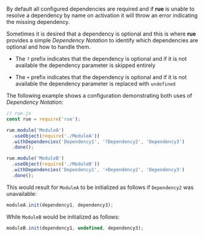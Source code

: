 By default all configured dependencies are required and if **rue** is unable to
resolve a dependency by name on activation it will throw an error indicating
the missing dependency.

Sometimes it is desired that a dependency is optional and this is where **rue**
provides a simple *Dependency Notation* to identify which dependencies are
optional and how to handle them.

- The `?` prefix indicates that the dependency is optional and if it is not
available the dependency parameter is skipped entirely

- The `+` prefix indicates that the dependency is optional and if it is not
available the dependency parameter is replaced with `undefined`

The following example shows a configuration demonstrating both uses of
*Dependency Notation*:

```javascript
// rue.js
const rue = require('rue');

rue.module('ModuleA')
  .useObject(require('./ModuleA'))
  .withDependencies('Dependency1', '?Dependency2', 'Dependency3')
  .done();

rue.module('ModuleB')
  .useObject(require('./ModuleB'))
  .withDependencies('Dependency1', '+Dependency2', 'Dependency3')
  .done();
```

This would result for `ModuleA` to be initialized as follows if `Dependency2`
was unavailable:

```javascript
moduleA.init(dependency1, dependency3);
```

While `ModuleB` would be initialized as follows:

```javascript
moduleB.init(dependency1, undefined, dependency3);
```

